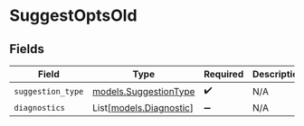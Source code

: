 # SuggestOptsOld


## Fields

| Field                                                | Type                                                 | Required                                             | Description                                          |
| ---------------------------------------------------- | ---------------------------------------------------- | ---------------------------------------------------- | ---------------------------------------------------- |
| `suggestion_type`                                    | [models.SuggestionType](../models/suggestiontype.md) | :heavy_check_mark:                                   | N/A                                                  |
| `diagnostics`                                        | List[[models.Diagnostic](../models/diagnostic.md)]   | :heavy_minus_sign:                                   | N/A                                                  |